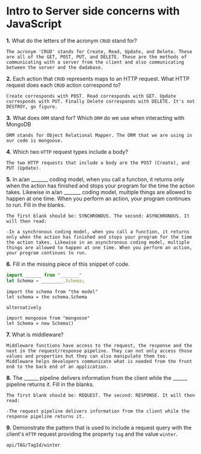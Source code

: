 # Intro to Server side concerns with JavaScript

**1.** What do the letters of the acronym `CRUD` stand for?
<!-- enter you answer in the space below -->
```
The acronym 'CRUD' stands for Create, Read, Update, and Delete. These are all of the GET, POST, PUT, and DELETE. These are the methods of communicating with a server from the client and also communicating between the server and the dadabase.
```
**2.** Each action that `CRUD` represents maps to an HTTP request. What HTTP request does each `CRUD` action correspond to?
<!-- enter you answer in the space below -->
```
Create corresponds with POST. Read corresponds with GET. Update corresponds with PUT. Finally Delete corresponds with DELETE. It's not DESTROY, go figure.
```
**3.** What does `ORM` stand for? Which `ORM` do we use when interacting with MongoDB
<!-- enter you answer in the space below -->
```
ORM stands for Object Relational Mapper. The ORM that we are using in our code is mongoose.
```
**4.** Which two `HTTP` request types include a body?
<!-- enter you answer in the space below -->
```
The two HTTP requests that include a body are the POST (Create), and PUT (Update).
```
**5.** In a/an _______ coding model, when you call a function, it returns only when the action has finished and stops your program for the time the action takes. Likewise in a/an _______ coding model, multiple things are allowed to happen at one time. When you perform an action, your program continues to run.  Fill in the blanks.
<!-- enter you answer in the space below -->
```
The first blank should be: SYNCHRONOUS. The second: ASYNCHRONOUS. It will then read:

-In a synchronous coding model, when you call a function, it returns only when the action has finished and stops your program for the time the action takes. Likewise in an asynchronous coding model, multiple things are allowed to happen at one time. When you perform an action, your program continues to run.
```

**6.** Fill in the missing piece of this snippet of code.
```js
import ______ from "_______"
let Schema = ________.Schema;
```
<!-- enter you answer in the space below -->
```
import the schema from "the model"
let schema = the schema.Schema

alternatively

import mongoose from "mongoose"
let Schema = new Schema()
```
**7.** What is middleware?
<!-- enter you answer in the space below -->
```
Middleware functions have access to the request, the response and the next in the request/response pipeline. They can not only access those values and properties but they can also manipulate them too. Middleware helps developers communicate what is needed from the front end to the back end of an application.
```
**8.** The ______ pipeline delivers information from the client while the ______ pipeline returns it. Fill in the blanks. 
<!-- enter you answer in the space below -->
```
The first blank should be: REQUEST. The second: RESPONSE. It will then read:

-The request pipeline delivers information from the client while the response pipeline returns it.
```
**9.** 
Demonstrate the pattern that is used to include a request query with the client's `HTTP` request providing the property `tag` and the value `winter`.
<!-- enter you answer in the space below -->
```
api/TAG/TagId/winter
```